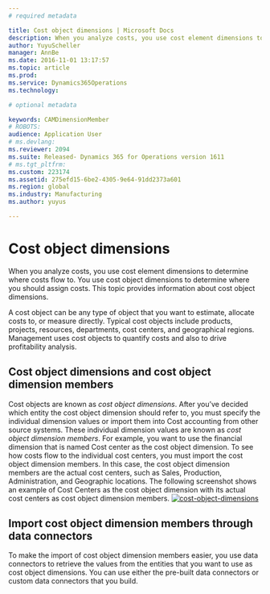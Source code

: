```yaml
---
# required metadata

title: Cost object dimensions | Microsoft Docs
description: When you analyze costs, you use cost element dimensions to determine where costs flow to. You use cost object dimensions to determine where you should assign costs. This topic provides information about cost object dimensions.
author: YuyuScheller
manager: AnnBe
ms.date: 2016-11-01 13:17:57
ms.topic: article
ms.prod: 
ms.service: Dynamics365Operations
ms.technology: 

# optional metadata

keywords: CAMDimensionMember
# ROBOTS: 
audience: Application User
# ms.devlang: 
ms.reviewer: 2094
ms.suite: Released- Dynamics 365 for Operations version 1611
# ms.tgt_pltfrm: 
ms.custom: 223174
ms.assetid: 275efd15-6be2-4305-9e64-91dd2373a601
ms.region: global
ms.industry: Manufacturing
ms.author: yuyus

---
```


# Cost object dimensions

When you analyze costs, you use cost element dimensions to determine where costs flow to. You use cost object dimensions to determine where you should assign costs. This topic provides information about cost object dimensions.

A cost object can be any type of object that you want to estimate, allocate costs to, or measure directly. Typical cost objects include products, projects, resources, departments, cost centers, and geographical regions. Management uses cost objects to quantify costs and also to drive profitability analysis.

## Cost object dimensions and cost object dimension members
Cost objects are known as *cost object dimensions*. After you’ve decided which entity the cost object dimension should refer to, you must specify the individual dimension values or import them into Cost accounting from other source systems. These individual dimension values are known as *cost object dimension members*. For example, you want to use the financial dimension that is named Cost center as the cost object dimension. To see how costs flow to the individual cost centers, you must import the cost object dimension members. In this case, the cost object dimension members are the actual cost centers, such as Sales, Production, Administration, and Geographic locations. The following screenshot shows an example of Cost Centers as the cost object dimension with its actual cost centers as cost object dimension members. [![cost-object-dimensions](./media/cost-object-dimensions.png)](./media/cost-object-dimensions.png)

## Import cost object dimension members through data connectors
To make the import of cost object dimension members easier, you use data connectors to retrieve the values from the entities that you want to use as cost object dimensions. You can use either the pre-built data connectors or custom data connectors that you build.


